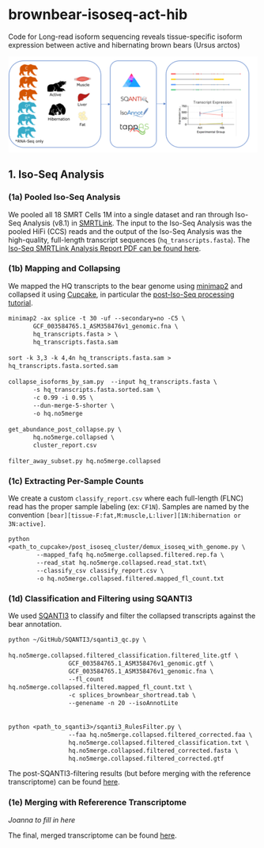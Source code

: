 # brownbear-isoseq-act-hib
Code for Long-read isoform sequencing reveals tissue-specific isoform expression between active and hibernating brown bears (Ursus arctos)

![workflow](https://github.com/Magdoll/images_public/blob/master/bear_figures/20210512_bear_figures_design.png?raw=true)


## 1. Iso-Seq Analysis

### (1a) Pooled Iso-Seq Analysis

We pooled all 18 SMRT Cells 1M into a single dataset and ran through Iso-Seq Analysis (v8.1) in [SMRTLink](https://www.pacb.com/products-and-services/analytical-software/). The input to the Iso-Seq Analysis was the pooled HiFi (CCS) reads and the output of the Iso-Seq Analysis was the high-quality, full-length transcript sequences (`hq_transcripts.fasta`). The [Iso-Seq SMRTLink Analysis Report PDF can be found here](https://github.com/jokelley/brownbear-isoseq-act-hib/blob/main/isoseq_figs/SL50279_18cell_bear_IsoSeqJob.pdf). 

### (1b) Mapping and Collapsing

We mapped the HQ transcripts to the bear genome using [minimap2](https://github.com/lh3/minimap2) and collapsed it using [Cupcake](https://github.com/Magdoll/cDNA_Cupcake), in particular the [post-Iso-Seq processing tutorial](https://github.com/Magdoll/cDNA_Cupcake/wiki/Cupcake:-supporting-scripts-for-Iso-Seq-after-clustering-step).

```
minimap2 -ax splice -t 30 -uf --secondary=no -C5 \ 
       GCF_003584765.1_ASM358476v1_genomic.fna \
       hq_transcripts.fasta > \
       hq_transcripts.fasta.sam
       
sort -k 3,3 -k 4,4n hq_transcripts.fasta.sam > hq_transcripts.fasta.sorted.sam

collapse_isoforms_by_sam.py  --input hq_transcripts.fasta \
       -s hq_transcripts.fasta.sorted.sam \
       -c 0.99 -i 0.95 \
       --dun-merge-5-shorter \
       -o hq.no5merge
       
get_abundance_post_collapse.py \
       hq.no5merge.collapsed \
       cluster_report.csv

filter_away_subset.py hq.no5merge.collapsed
```

### (1c) Extracting Per-Sample Counts

We create a custom `classify_report.csv` where each full-length (FLNC) read has the proper sample labeling (ex: `CF1N`). Samples are named by the convention `[bear][tissue-F:fat,M:muscle,L:liver][1N:hibernation or 3N:active]`. 

```
python <path_to_cupcake>/post_isoseq_cluster/demux_isoseq_with_genome.py \
        --mapped_fafq hq.no5merge.collapsed.filtered.rep.fa \
        --read_stat hq.no5merge.collapsed.read_stat.txt\
        --classify_csv classify_report.csv \
        -o hq.no5merge.collapsed.filtered.mapped_fl_count.txt
```

### (1d) Classification and Filtering using SQANTI3

We used [SQANTI3](https://github.com/ConesaLab/SQANTI3/) to classify and filter the collapsed transcripts against the bear annotation.

```
python ~/GitHub/SQANTI3/sqanti3_qc.py \
                 hq.no5merge.collapsed.filtered_classification.filtered_lite.gtf \
                 GCF_003584765.1_ASM358476v1_genomic.gtf \
                 GCF_003584765.1_ASM358476v1_genomic.fna \
                 --fl_count hq.no5merge.collapsed.filtered.mapped_fl_count.txt \
                 -c splices_brownbear_shortread.tab \
                 --genename -n 20 --isoAnnotLite
     
             
python <path_to_sqanti3>/sqanti3_RulesFilter.py \
                 --faa hq.no5merge.collapsed.filtered_corrected.faa \
                 hq.no5merge.collapsed.filtered_classification.txt \
                 hq.no5merge.collapsed.filtered_corrected.fasta \
                 hq.no5merge.collapsed.filtered_corrected.gtf
```

The post-SQANTI3-filtering results (but before merging with the reference transcriptome) can be found [here](https://github.com/jokelley/brownbear-isoseq-act-hib/tree/main/isoseq_figs/SQANTI3-postFilter-preMerge).


### (1e) Merging with Refererence Transcriptome

*Joanna to fill in here*

The final, merged transcriptome can be found [here](https://github.com/jokelley/brownbear-isoseq-act-hib/tree/main/isoseq_figs/FINAL-MergedWithRef).

